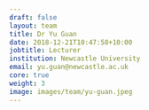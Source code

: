 ```yaml
---
draft: false
layout: team
title: Dr Yu Guan
date: 2018-12-21T10:47:58+10:00
jobtitle: Lecturer
institution: Newcastle University
email: yu.guan@newcastle.ac.uk
core: true
weight: 3
image: images/team/yu-guan.jpeg
---
```

